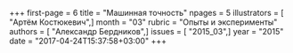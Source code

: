 +++
first-page = 6
title = "Машинная точность"
npages = 5
illustrators = [ "Артём Костюкевич",]
month = "03"
rubric = "Опыты и эксперименты"
authors = [ "Александр Бердников",]
issues = [ "2015_03",]
year = "2015"
date = "2017-04-24T15:37:58+03:00"
+++
